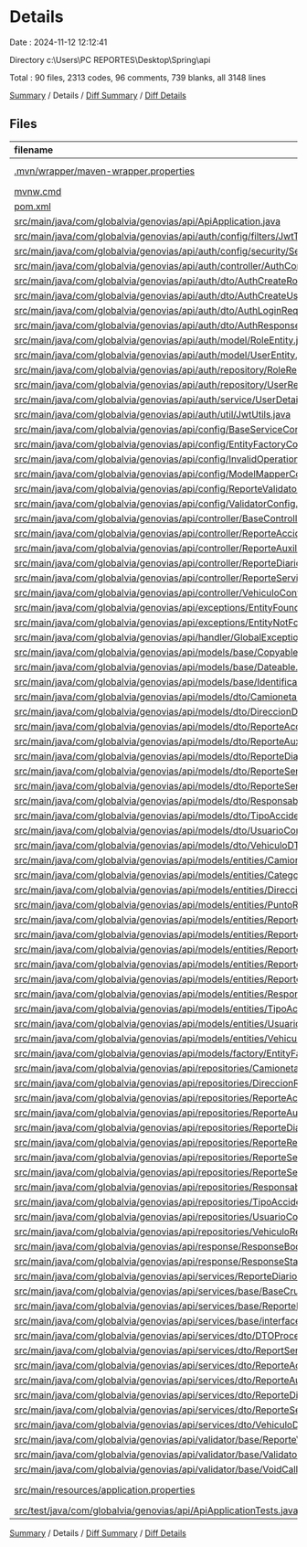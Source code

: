 # Details

Date : 2024-11-12 12:12:41

Directory c:\\Users\\PC REPORTES\\Desktop\\Spring\\api

Total : 90 files,  2313 codes, 96 comments, 739 blanks, all 3148 lines

[Summary](results.md) / Details / [Diff Summary](diff.md) / [Diff Details](diff-details.md)

## Files
| filename | language | code | comment | blank | total |
| :--- | :--- | ---: | ---: | ---: | ---: |
| [.mvn/wrapper/maven-wrapper.properties](/.mvn/wrapper/maven-wrapper.properties) | Java Properties | 3 | 16 | 1 | 20 |
| [mvnw.cmd](/mvnw.cmd) | Batch | 108 | 26 | 16 | 150 |
| [pom.xml](/pom.xml) | XML | 112 | 0 | 12 | 124 |
| [src/main/java/com/globalvia/genovias/api/ApiApplication.java](/src/main/java/com/globalvia/genovias/api/ApiApplication.java) | Java | 9 | 0 | 4 | 13 |
| [src/main/java/com/globalvia/genovias/api/auth/config/filters/JwtTokenValidator.java](/src/main/java/com/globalvia/genovias/api/auth/config/filters/JwtTokenValidator.java) | Java | 42 | 0 | 14 | 56 |
| [src/main/java/com/globalvia/genovias/api/auth/config/security/SecurityConfig.java](/src/main/java/com/globalvia/genovias/api/auth/config/security/SecurityConfig.java) | Java | 55 | 0 | 11 | 66 |
| [src/main/java/com/globalvia/genovias/api/auth/controller/AuthController.java](/src/main/java/com/globalvia/genovias/api/auth/controller/AuthController.java) | Java | 27 | 0 | 12 | 39 |
| [src/main/java/com/globalvia/genovias/api/auth/dto/AuthCreateRoleRequest.java](/src/main/java/com/globalvia/genovias/api/auth/dto/AuthCreateRoleRequest.java) | Java | 8 | 0 | 3 | 11 |
| [src/main/java/com/globalvia/genovias/api/auth/dto/AuthCreateUserRequest.java](/src/main/java/com/globalvia/genovias/api/auth/dto/AuthCreateUserRequest.java) | Java | 9 | 0 | 2 | 11 |
| [src/main/java/com/globalvia/genovias/api/auth/dto/AuthLoginRequest.java](/src/main/java/com/globalvia/genovias/api/auth/dto/AuthLoginRequest.java) | Java | 5 | 0 | 2 | 7 |
| [src/main/java/com/globalvia/genovias/api/auth/dto/AuthResponse.java](/src/main/java/com/globalvia/genovias/api/auth/dto/AuthResponse.java) | Java | 9 | 0 | 2 | 11 |
| [src/main/java/com/globalvia/genovias/api/auth/model/RoleEntity.java](/src/main/java/com/globalvia/genovias/api/auth/model/RoleEntity.java) | Java | 26 | 0 | 5 | 31 |
| [src/main/java/com/globalvia/genovias/api/auth/model/UserEntity.java](/src/main/java/com/globalvia/genovias/api/auth/model/UserEntity.java) | Java | 32 | 0 | 11 | 43 |
| [src/main/java/com/globalvia/genovias/api/auth/repository/RoleRepository.java](/src/main/java/com/globalvia/genovias/api/auth/repository/RoleRepository.java) | Java | 7 | 0 | 5 | 12 |
| [src/main/java/com/globalvia/genovias/api/auth/repository/UserRepository.java](/src/main/java/com/globalvia/genovias/api/auth/repository/UserRepository.java) | Java | 9 | 0 | 7 | 16 |
| [src/main/java/com/globalvia/genovias/api/auth/service/UserDetailServiceImpl.java](/src/main/java/com/globalvia/genovias/api/auth/service/UserDetailServiceImpl.java) | Java | 89 | 1 | 35 | 125 |
| [src/main/java/com/globalvia/genovias/api/auth/util/JwtUtils.java](/src/main/java/com/globalvia/genovias/api/auth/util/JwtUtils.java) | Java | 61 | 0 | 15 | 76 |
| [src/main/java/com/globalvia/genovias/api/config/BaseServiceConfig.java](/src/main/java/com/globalvia/genovias/api/config/BaseServiceConfig.java) | Java | 97 | 2 | 16 | 115 |
| [src/main/java/com/globalvia/genovias/api/config/EntityFactoryConfig.java](/src/main/java/com/globalvia/genovias/api/config/EntityFactoryConfig.java) | Java | 73 | 0 | 15 | 88 |
| [src/main/java/com/globalvia/genovias/api/config/InvalidOperationException.java](/src/main/java/com/globalvia/genovias/api/config/InvalidOperationException.java) | Java | 6 | 0 | 2 | 8 |
| [src/main/java/com/globalvia/genovias/api/config/ModelMapperConfig.java](/src/main/java/com/globalvia/genovias/api/config/ModelMapperConfig.java) | Java | 11 | 0 | 4 | 15 |
| [src/main/java/com/globalvia/genovias/api/config/ReporteValidatorConfig.java](/src/main/java/com/globalvia/genovias/api/config/ReporteValidatorConfig.java) | Java | 37 | 0 | 8 | 45 |
| [src/main/java/com/globalvia/genovias/api/config/ValidatorConfig.java](/src/main/java/com/globalvia/genovias/api/config/ValidatorConfig.java) | Java | 11 | 0 | 6 | 17 |
| [src/main/java/com/globalvia/genovias/api/controller/BaseController.java](/src/main/java/com/globalvia/genovias/api/controller/BaseController.java) | Java | 40 | 0 | 11 | 51 |
| [src/main/java/com/globalvia/genovias/api/controller/ReporteAccidenteController.java](/src/main/java/com/globalvia/genovias/api/controller/ReporteAccidenteController.java) | Java | 13 | 0 | 6 | 19 |
| [src/main/java/com/globalvia/genovias/api/controller/ReporteAuxilioVialController.java](/src/main/java/com/globalvia/genovias/api/controller/ReporteAuxilioVialController.java) | Java | 13 | 0 | 6 | 19 |
| [src/main/java/com/globalvia/genovias/api/controller/ReporteDiarioController.java](/src/main/java/com/globalvia/genovias/api/controller/ReporteDiarioController.java) | Java | 14 | 0 | 6 | 20 |
| [src/main/java/com/globalvia/genovias/api/controller/ReporteServicioGruaController.java](/src/main/java/com/globalvia/genovias/api/controller/ReporteServicioGruaController.java) | Java | 13 | 0 | 6 | 19 |
| [src/main/java/com/globalvia/genovias/api/controller/VehiculoController.java](/src/main/java/com/globalvia/genovias/api/controller/VehiculoController.java) | Java | 13 | 0 | 6 | 19 |
| [src/main/java/com/globalvia/genovias/api/exceptions/EntityFoundException.java](/src/main/java/com/globalvia/genovias/api/exceptions/EntityFoundException.java) | Java | 6 | 0 | 2 | 8 |
| [src/main/java/com/globalvia/genovias/api/exceptions/EntityNotFoundException.java](/src/main/java/com/globalvia/genovias/api/exceptions/EntityNotFoundException.java) | Java | 6 | 0 | 4 | 10 |
| [src/main/java/com/globalvia/genovias/api/handler/GlobalExceptionHandler.java](/src/main/java/com/globalvia/genovias/api/handler/GlobalExceptionHandler.java) | Java | 42 | 1 | 11 | 54 |
| [src/main/java/com/globalvia/genovias/api/models/base/Copyable.java](/src/main/java/com/globalvia/genovias/api/models/base/Copyable.java) | Java | 5 | 20 | 4 | 29 |
| [src/main/java/com/globalvia/genovias/api/models/base/Dateable.java](/src/main/java/com/globalvia/genovias/api/models/base/Dateable.java) | Java | 5 | 0 | 3 | 8 |
| [src/main/java/com/globalvia/genovias/api/models/base/Identificable.java](/src/main/java/com/globalvia/genovias/api/models/base/Identificable.java) | Java | 4 | 16 | 3 | 23 |
| [src/main/java/com/globalvia/genovias/api/models/dto/CamionetaDTO.java](/src/main/java/com/globalvia/genovias/api/models/dto/CamionetaDTO.java) | Java | 18 | 0 | 8 | 26 |
| [src/main/java/com/globalvia/genovias/api/models/dto/DireccionDTO.java](/src/main/java/com/globalvia/genovias/api/models/dto/DireccionDTO.java) | Java | 16 | 0 | 8 | 24 |
| [src/main/java/com/globalvia/genovias/api/models/dto/ReporteAccidenteDTO.java](/src/main/java/com/globalvia/genovias/api/models/dto/ReporteAccidenteDTO.java) | Java | 36 | 0 | 12 | 48 |
| [src/main/java/com/globalvia/genovias/api/models/dto/ReporteAuxilioVialDTO.java](/src/main/java/com/globalvia/genovias/api/models/dto/ReporteAuxilioVialDTO.java) | Java | 29 | 0 | 12 | 41 |
| [src/main/java/com/globalvia/genovias/api/models/dto/ReporteDiarioDTO.java](/src/main/java/com/globalvia/genovias/api/models/dto/ReporteDiarioDTO.java) | Java | 36 | 0 | 15 | 51 |
| [src/main/java/com/globalvia/genovias/api/models/dto/ReporteServicioAmbulanciaDTO.java](/src/main/java/com/globalvia/genovias/api/models/dto/ReporteServicioAmbulanciaDTO.java) | Java | 22 | 0 | 10 | 32 |
| [src/main/java/com/globalvia/genovias/api/models/dto/ReporteServicioGruaDTO.java](/src/main/java/com/globalvia/genovias/api/models/dto/ReporteServicioGruaDTO.java) | Java | 24 | 0 | 10 | 34 |
| [src/main/java/com/globalvia/genovias/api/models/dto/ResponsableDTO.java](/src/main/java/com/globalvia/genovias/api/models/dto/ResponsableDTO.java) | Java | 15 | 0 | 7 | 22 |
| [src/main/java/com/globalvia/genovias/api/models/dto/TipoAccidenteDTO.java](/src/main/java/com/globalvia/genovias/api/models/dto/TipoAccidenteDTO.java) | Java | 14 | 0 | 6 | 20 |
| [src/main/java/com/globalvia/genovias/api/models/dto/UsuarioConductorDTO.java](/src/main/java/com/globalvia/genovias/api/models/dto/UsuarioConductorDTO.java) | Java | 16 | 0 | 8 | 24 |
| [src/main/java/com/globalvia/genovias/api/models/dto/VehiculoDTO.java](/src/main/java/com/globalvia/genovias/api/models/dto/VehiculoDTO.java) | Java | 22 | 0 | 7 | 29 |
| [src/main/java/com/globalvia/genovias/api/models/entities/Camioneta.java](/src/main/java/com/globalvia/genovias/api/models/entities/Camioneta.java) | Java | 39 | 0 | 10 | 49 |
| [src/main/java/com/globalvia/genovias/api/models/entities/Categoria.java](/src/main/java/com/globalvia/genovias/api/models/entities/Categoria.java) | Java | 4 | 0 | 2 | 6 |
| [src/main/java/com/globalvia/genovias/api/models/entities/Direccion.java](/src/main/java/com/globalvia/genovias/api/models/entities/Direccion.java) | Java | 48 | 0 | 10 | 58 |
| [src/main/java/com/globalvia/genovias/api/models/entities/PuntoReferencia.java](/src/main/java/com/globalvia/genovias/api/models/entities/PuntoReferencia.java) | Java | 38 | 0 | 9 | 47 |
| [src/main/java/com/globalvia/genovias/api/models/entities/ReporteAccidente.java](/src/main/java/com/globalvia/genovias/api/models/entities/ReporteAccidente.java) | Java | 68 | 0 | 14 | 82 |
| [src/main/java/com/globalvia/genovias/api/models/entities/ReporteAuxilioVial.java](/src/main/java/com/globalvia/genovias/api/models/entities/ReporteAuxilioVial.java) | Java | 53 | 0 | 13 | 66 |
| [src/main/java/com/globalvia/genovias/api/models/entities/ReporteDiario.java](/src/main/java/com/globalvia/genovias/api/models/entities/ReporteDiario.java) | Java | 62 | 0 | 16 | 78 |
| [src/main/java/com/globalvia/genovias/api/models/entities/ReporteServicioAmbulancia.java](/src/main/java/com/globalvia/genovias/api/models/entities/ReporteServicioAmbulancia.java) | Java | 45 | 0 | 10 | 55 |
| [src/main/java/com/globalvia/genovias/api/models/entities/ReporteServicioGrua.java](/src/main/java/com/globalvia/genovias/api/models/entities/ReporteServicioGrua.java) | Java | 45 | 0 | 11 | 56 |
| [src/main/java/com/globalvia/genovias/api/models/entities/Responsable.java](/src/main/java/com/globalvia/genovias/api/models/entities/Responsable.java) | Java | 40 | 0 | 10 | 50 |
| [src/main/java/com/globalvia/genovias/api/models/entities/TipoAccidente.java](/src/main/java/com/globalvia/genovias/api/models/entities/TipoAccidente.java) | Java | 37 | 0 | 9 | 46 |
| [src/main/java/com/globalvia/genovias/api/models/entities/UsuarioConductor.java](/src/main/java/com/globalvia/genovias/api/models/entities/UsuarioConductor.java) | Java | 44 | 0 | 10 | 54 |
| [src/main/java/com/globalvia/genovias/api/models/entities/Vehiculo.java](/src/main/java/com/globalvia/genovias/api/models/entities/Vehiculo.java) | Java | 49 | 0 | 11 | 60 |
| [src/main/java/com/globalvia/genovias/api/models/factory/EntityFactory.java](/src/main/java/com/globalvia/genovias/api/models/factory/EntityFactory.java) | Java | 10 | 0 | 4 | 14 |
| [src/main/java/com/globalvia/genovias/api/repositories/CamionetaRepository.java](/src/main/java/com/globalvia/genovias/api/repositories/CamionetaRepository.java) | Java | 5 | 0 | 5 | 10 |
| [src/main/java/com/globalvia/genovias/api/repositories/DireccionRepository.java](/src/main/java/com/globalvia/genovias/api/repositories/DireccionRepository.java) | Java | 5 | 0 | 5 | 10 |
| [src/main/java/com/globalvia/genovias/api/repositories/ReporteAccidenteRepository.java](/src/main/java/com/globalvia/genovias/api/repositories/ReporteAccidenteRepository.java) | Java | 4 | 0 | 4 | 8 |
| [src/main/java/com/globalvia/genovias/api/repositories/ReporteAuxilioVialRepository.java](/src/main/java/com/globalvia/genovias/api/repositories/ReporteAuxilioVialRepository.java) | Java | 4 | 0 | 4 | 8 |
| [src/main/java/com/globalvia/genovias/api/repositories/ReporteDiarioRepository.java](/src/main/java/com/globalvia/genovias/api/repositories/ReporteDiarioRepository.java) | Java | 4 | 0 | 4 | 8 |
| [src/main/java/com/globalvia/genovias/api/repositories/ReporteRepository.java](/src/main/java/com/globalvia/genovias/api/repositories/ReporteRepository.java) | Java | 8 | 0 | 4 | 12 |
| [src/main/java/com/globalvia/genovias/api/repositories/ReporteServicioAmbulanciaRepository.java](/src/main/java/com/globalvia/genovias/api/repositories/ReporteServicioAmbulanciaRepository.java) | Java | 4 | 0 | 4 | 8 |
| [src/main/java/com/globalvia/genovias/api/repositories/ReporteServicioGruaRepository.java](/src/main/java/com/globalvia/genovias/api/repositories/ReporteServicioGruaRepository.java) | Java | 4 | 0 | 4 | 8 |
| [src/main/java/com/globalvia/genovias/api/repositories/ResponsableRepository.java](/src/main/java/com/globalvia/genovias/api/repositories/ResponsableRepository.java) | Java | 5 | 0 | 5 | 10 |
| [src/main/java/com/globalvia/genovias/api/repositories/TipoAccidenteRepository.java](/src/main/java/com/globalvia/genovias/api/repositories/TipoAccidenteRepository.java) | Java | 5 | 0 | 5 | 10 |
| [src/main/java/com/globalvia/genovias/api/repositories/UsuarioConductorRepository.java](/src/main/java/com/globalvia/genovias/api/repositories/UsuarioConductorRepository.java) | Java | 5 | 0 | 5 | 10 |
| [src/main/java/com/globalvia/genovias/api/repositories/VehiculoRepository.java](/src/main/java/com/globalvia/genovias/api/repositories/VehiculoRepository.java) | Java | 5 | 0 | 5 | 10 |
| [src/main/java/com/globalvia/genovias/api/response/ResponseBody.java](/src/main/java/com/globalvia/genovias/api/response/ResponseBody.java) | Java | 10 | 0 | 6 | 16 |
| [src/main/java/com/globalvia/genovias/api/response/ResponseStatus.java](/src/main/java/com/globalvia/genovias/api/response/ResponseStatus.java) | Java | 4 | 0 | 2 | 6 |
| [src/main/java/com/globalvia/genovias/api/services/ReporteDiarioService.java](/src/main/java/com/globalvia/genovias/api/services/ReporteDiarioService.java) | Java | 15 | 0 | 6 | 21 |
| [src/main/java/com/globalvia/genovias/api/services/base/BaseCrudService.java](/src/main/java/com/globalvia/genovias/api/services/base/BaseCrudService.java) | Java | 102 | 12 | 29 | 143 |
| [src/main/java/com/globalvia/genovias/api/services/base/ReporteBaseCrudService.java](/src/main/java/com/globalvia/genovias/api/services/base/ReporteBaseCrudService.java) | Java | 26 | 0 | 9 | 35 |
| [src/main/java/com/globalvia/genovias/api/services/base/interfaces/BaseService.java](/src/main/java/com/globalvia/genovias/api/services/base/interfaces/BaseService.java) | Java | 22 | 0 | 11 | 33 |
| [src/main/java/com/globalvia/genovias/api/services/dto/DTOProcessService.java](/src/main/java/com/globalvia/genovias/api/services/dto/DTOProcessService.java) | Java | 5 | 0 | 4 | 9 |
| [src/main/java/com/globalvia/genovias/api/services/dto/ReportServicioGruaDTOProcess.java](/src/main/java/com/globalvia/genovias/api/services/dto/ReportServicioGruaDTOProcess.java) | Java | 21 | 0 | 8 | 29 |
| [src/main/java/com/globalvia/genovias/api/services/dto/ReporteAccidenteDTOProcess.java](/src/main/java/com/globalvia/genovias/api/services/dto/ReporteAccidenteDTOProcess.java) | Java | 41 | 0 | 14 | 55 |
| [src/main/java/com/globalvia/genovias/api/services/dto/ReporteAuxilioVialDTOService.java](/src/main/java/com/globalvia/genovias/api/services/dto/ReporteAuxilioVialDTOService.java) | Java | 28 | 0 | 13 | 41 |
| [src/main/java/com/globalvia/genovias/api/services/dto/ReporteDiarioDTOProcess.java](/src/main/java/com/globalvia/genovias/api/services/dto/ReporteDiarioDTOProcess.java) | Java | 29 | 0 | 14 | 43 |
| [src/main/java/com/globalvia/genovias/api/services/dto/ReporteServicioAmbulanciaDTOProcess.java](/src/main/java/com/globalvia/genovias/api/services/dto/ReporteServicioAmbulanciaDTOProcess.java) | Java | 21 | 0 | 9 | 30 |
| [src/main/java/com/globalvia/genovias/api/services/dto/VehiculoDTOProcess.java](/src/main/java/com/globalvia/genovias/api/services/dto/VehiculoDTOProcess.java) | Java | 22 | 0 | 11 | 33 |
| [src/main/java/com/globalvia/genovias/api/validator/base/ReporteValidator.java](/src/main/java/com/globalvia/genovias/api/validator/base/ReporteValidator.java) | Java | 19 | 1 | 9 | 29 |
| [src/main/java/com/globalvia/genovias/api/validator/base/Validator.java](/src/main/java/com/globalvia/genovias/api/validator/base/Validator.java) | Java | 16 | 1 | 8 | 25 |
| [src/main/java/com/globalvia/genovias/api/validator/base/VoidCallback.java](/src/main/java/com/globalvia/genovias/api/validator/base/VoidCallback.java) | Java | 5 | 0 | 4 | 9 |
| [src/main/resources/application.properties](/src/main/resources/application.properties) | Java Properties | 10 | 0 | 5 | 15 |
| [src/test/java/com/globalvia/genovias/api/ApiApplicationTests.java](/src/test/java/com/globalvia/genovias/api/ApiApplicationTests.java) | Java | 9 | 0 | 5 | 14 |

[Summary](results.md) / Details / [Diff Summary](diff.md) / [Diff Details](diff-details.md)